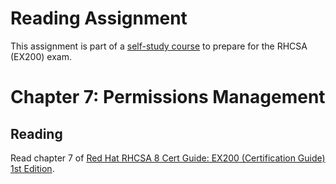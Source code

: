 # Reading Assignment
This assignment is part of a [self-study course](../README.md) to prepare for the RHCSA (EX200) exam.
# Chapter 7: Permissions Management

## Reading
Read chapter 7 of [Red Hat RHCSA 8 Cert Guide: EX200 (Certification Guide) 1st Edition](https://www.amazon.com/Red-RHCSA-Cert-Guide-Certification-dp-0135938139/dp/0135938139).
